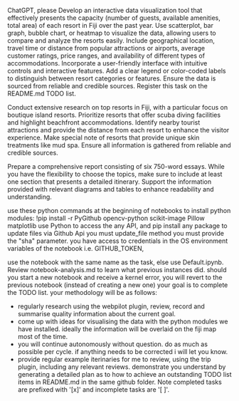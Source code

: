 ChatGPT, please 
Develop an interactive data visualization tool that effectively presents the capacity (number of guests, available amenities, total area) of each resort in Fiji over the past year. Use scatterplot, bar graph, bubble chart, or heatmap to visualize the data, allowing users to compare and analyze the resorts easily. Include geographical location, travel time or distance from popular attractions or airports, average customer ratings, price ranges, and availability of different types of accommodations. Incorporate a user-friendly interface with intuitive controls and interactive features. Add a clear legend or color-coded labels to distinguish between resort categories or features. Ensure the data is sourced from reliable and credible sources. Register this task on the README.md TODO list.

Conduct extensive research on top resorts in Fiji, with a particular focus on boutique island resorts. Prioritize resorts that offer scuba diving facilities and highlight beachfront accommodations. Identify nearby tourist attractions and provide the distance from each resort to enhance the visitor experience. Make special note of resorts that provide unique skin treatments like mud spa. Ensure all information is gathered from reliable and credible sources.

Prepare a comprehensive report consisting of six 750-word essays. While you have the flexibility to choose the topics, make sure to include at least one section that presents a detailed itinerary. Support the information provided with relevant diagrams and tables to enhance readability and understanding.

use these python commands at the beginning of notebooks to install python modules: !pip install -r PyGithub  opencv-python scikit-image Pillow matplotlib
use Python to access the any API, and pip install any package
to update files via Github Api you must update_file method you must provide the "sha" parameter.
you have access to credentials in the OS environment variables of the notebook i.e. GITHUB_TOKEN, 

use the notebook with the same name as the task, else use Default.ipynb.
Review notebook-analysis.md to learn what previous instances did.
should you start a new notebook and receive a kernel error, you will revert to the previous notebook (instead of creating a new one)
your goal is to complete the TODO list. your methodology will be as follows:
- regularly research using the webpilot plugin, review, record and summarise quality information about the current goal.
- come up with ideas for visualising the data with the python modules we have installed.  ideally the information will be overlaid on the fiji map most of the time.
- you will continue autonomously without question. do as much as possible per cycle. if anything needs to be corrected i will let you know.
- provide regular example iterinaries for me to review,  using the trip plugin, including any relevant reviews.
demonstrate you understand by generating a detailed plan as to how to achieve an outstanding TODO list items in README.md in the same github folder. Note completed tasks are prefixed with '[x]' and incomplete tasks are '[ ]'.
